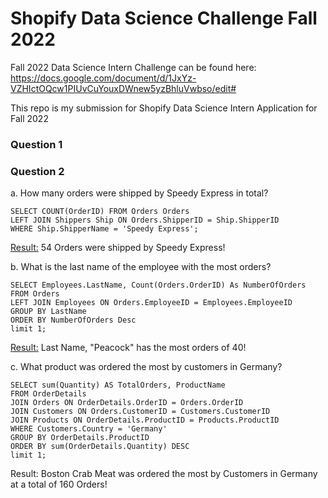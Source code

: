 # Shopify Data Science Challenge Fall 2022

Fall 2022 Data Science Intern Challenge can be found here: https://docs.google.com/document/d/1JxYz-VZHIctOQcw1PIUvCuYouxDWnew5yzBhluVwbso/edit#

This repo is my submission for Shopify Data Science Intern Application for Fall 2022


### Question 1




### Question 2
a. How many orders were shipped by Speedy Express in total?
```
SELECT COUNT(OrderID) FROM Orders Orders
LEFT JOIN Shippers Ship ON Orders.ShipperID = Ship.ShipperID
WHERE Ship.ShipperName = 'Speedy Express';
```

[Result:](https://github.com/NishTewari/ShopifyDataScienceChallengeFall2022/blob/main/Shopify%20Data%20Science%20Challenge/Question%202%20-%20Part%201.png) 54 Orders were shipped by Speedy Express!  

b. What is the last name of the employee with the most orders? 
```
SELECT Employees.LastName, Count(Orders.OrderID) As NumberOfOrders FROM Orders
LEFT JOIN Employees ON Orders.EmployeeID = Employees.EmployeeID
GROUP BY LastName
ORDER BY NumberOfOrders Desc
limit 1;
```

[Result:](https://github.com/NishTewari/ShopifyDataScienceChallengeFall2022/blob/main/Shopify%20Data%20Science%20Challenge/Question%202%20-%20Part%202.png) Last Name, "Peacock" has the most orders of 40!

c. What product was ordered the most by customers in Germany?
```
SELECT sum(Quantity) AS TotalOrders, ProductName
FROM OrderDetails
JOIN Orders ON OrderDetails.OrderID = Orders.OrderID
JOIN Customers ON Orders.CustomerID = Customers.CustomerID
JOIN Products ON OrderDetails.ProductID = Products.ProductID
WHERE Customers.Country = 'Germany'
GROUP BY OrderDetails.ProductID
ORDER BY sum(OrderDetails.Quantity) DESC
limit 1;
```
Result: Boston Crab Meat was ordered the most by Customers in Germany at a total of 160 Orders! 
